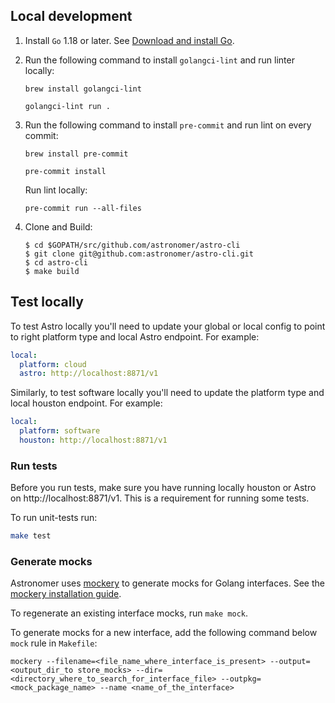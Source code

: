 
## Local development

1. Install `Go` 1.18 or later. See [Download and install Go](https://go.dev/doc/install).

2. Run the following command to install `golangci-lint` and run linter locally:

    ```brew install golangci-lint```

    ```golangci-lint run .```

3. Run the following command to install `pre-commit` and run lint on every commit:

    ```brew install pre-commit```

    ```pre-commit install```

    Run lint locally:

    ```pre-commit run --all-files```

4. Clone and Build:

    ```
    $ cd $GOPATH/src/github.com/astronomer/astro-cli
    $ git clone git@github.com:astronomer/astro-cli.git
    $ cd astro-cli
    $ make build
    ```

## Test locally

To test Astro locally you'll need to update your global or local config to point to right platform type and local Astro endpoint. For example:

```yaml
local:
  platform: cloud
  astro: http://localhost:8871/v1
```

Similarly, to test software locally you'll need to update the platform type and local houston endpoint. For example:

```yaml
local:
  platform: software
  houston: http://localhost:8871/v1
```

### Run tests

Before you run tests, make sure you have running locally houston or Astro on http://localhost:8871/v1. This is a requirement for running some tests.

To run unit-tests run:

```bash
make test
```

### Generate mocks

Astronomer uses [mockery](https://github.com/vektra/mockery) to generate mocks for Golang interfaces. See the [mockery installation guide](https://github.com/vektra/mockery#installation).

To regenerate an existing interface mocks, run `make mock`.

To generate mocks for a new interface, add the following command below `mock` rule in `Makefile`:

`mockery --filename=<file_name_where_interface_is_present> --output=<output_dir_to store_mocks> --dir=<directory_where_to_search_for_interface_file> --outpkg=<mock_package_name> --name <name_of_the_interface>`